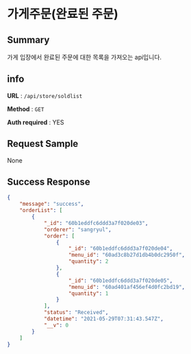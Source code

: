 # 가게주문(완료된 주문)

## Summary

가게 입장에서 완료된 주문에 대한 목록을 가져오는 api입니다.

## info

**URL** : `/api/store/soldlist`

**Method** : `GET`

**Auth required** : YES

## Request Sample
None
## Success Response

```json
{
    "message": "success",
    "orderList": [
        {
            "_id": "60b1eddfc6ddd3a7f020de03",
            "orderer": "sangryul",
            "order": [
                {
                    "_id": "60b1eddfc6ddd3a7f020de04",
                    "menu_id": "60ad3c8b27d1db4b0dc2950f",
                    "quantity": 2
                },
                {
                    "_id": "60b1eddfc6ddd3a7f020de05",
                    "menu_id": "60ad401af456ef4d0fc2bd19",
                    "quantity": 1
                }
            ],
            "status": "Received",
            "datetime": "2021-05-29T07:31:43.547Z",
            "__v": 0
        }
    ]
}
```